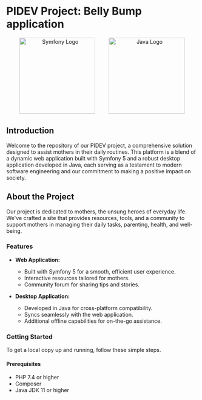 # PIDEV Project: Belly Bump application

<p align="center">
  <img src="https://symfony.com/logos/symfony_black_03.png?v=5" width="200" title="Symfony Logo" alt="Symfony Logo">
  &nbsp; &nbsp; &nbsp; &nbsp;
 <img src="path/to/your/java-logo.png" width="200" title="Java Logo" alt="Java Logo">
</p>


## Introduction

Welcome to the repository of our PIDEV project, a comprehensive solution designed to assist mothers in their daily routines. This platform is a blend of a dynamic web application built with Symfony 5 and a robust desktop application developed in Java, each serving as a testament to modern software engineering and our commitment to making a positive impact on society.

## About the Project

Our project is dedicated to mothers, the unsung heroes of everyday life. We've crafted a site that provides resources, tools, and a community to support mothers in managing their daily tasks, parenting, health, and well-being.

### Features

- **Web Application:**
  - Built with Symfony 5 for a smooth, efficient user experience.
  - Interactive resources tailored for mothers.
  - Community forum for sharing tips and stories.

- **Desktop Application:**
  - Developed in Java for cross-platform compatibility.
  - Syncs seamlessly with the web application.
  - Additional offline capabilities for on-the-go assistance.

### Getting Started

To get a local copy up and running, follow these simple steps.

#### Prerequisites

- PHP 7.4 or higher
- Composer
- Java JDK 11 or higher


